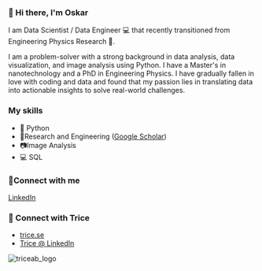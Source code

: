 ### 👋 Hi there, I'm Oskar

I am Data Scientist / Data Engineer :computer: that recently transitioned from Engineering Physics Research :microscope:.

I am a problem-solver with a strong background in data analysis, data visualization, and image analysis using Python. I have a Master's in nanotechnology and a PhD in Engineering Physics. I have gradually fallen in love with coding and data and found that my passion lies in translating data into actionable insights to solve real-world challenges.

### My skills
* :snake: Python
* :microscope:Research and Engineering ([Google Scholar](https://scholar.google.se/citations?user=13M2A-4AAAAJ&hl=sv&oi=ao))
* :camera:Image Analysis
* :computer: SQL

### :raised_hands:Connect with me
[LinkedIn](https://www.linkedin.com/in/oskar-strom-phd/)

### 🔭 Connect with Trice
* [trice.se](https://www.trice.se)
* [Trice @ LinkedIn](https://www.linkedin.com/company/triceab/)


![triceab_logo](https://github.com/oskarestrom/oskarestrom/assets/32895717/546912dc-1e9e-4a7c-9750-9b3021f3fe52)
<!--
**oskarestrom/oskarestrom** is a ✨ _special_ ✨ repository because its `README.md` (this file) appears on your GitHub profile.

Here are some ideas to get you started:

- 🔭 I’m currently working on ...
- 🌱 I’m currently learning ...
- 👯 I’m looking to collaborate on ...
- 🤔 I’m looking for help with ...
- 💬 Ask me about ...
- 📫 How to reach me: ...
- 😄 Pronouns: ...
- ⚡ Fun fact: ...
-->
